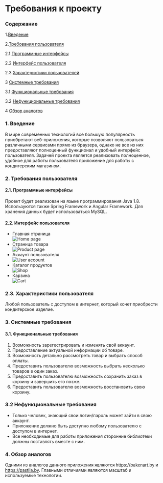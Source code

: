 # Требования к проекту

### Содержание

1.[Введение](#1)

2.[Требования пользователя](#2) <br>
  
 2.1 [Программные интерфейсы](#2.1) <br>
  
 2.2 [Интерфейс пользователя](#2.2) <br>

 2.3 [Характеристики пользователей](#2.3) <br>

3 [Системные требования](#3) <br>
 
 3.1 [Функциональные требования](#3.1) <br>
  
 3.2 [Нефункциональные требования](#3.2) <br>
 
 4 [Обзор аналогов](#4) <br> 
  


### 1. Введение <a name="1"></a>

В мире современных технологий все большую популярность приобретают веб-приложения, которые позволяют пользоваться 
различными сервисами прямо из браузера, однако не все из них предоставляют полноценный функционал и удобный интерфейс 
пользователя. Задачей проекта является реализовать полноценное, удобное для работы пользователя приложение для работы с 
кондитерским магазином. 

### 2. Требования пользователя <a name="2"></a>


#### 2.1. Программные интерфейсы <a name="2.1"></a>


Проект будет реализован на языке программирования Java 1.8. Используются также Spring Framework и Angular Framework.
Для хранения данных будет использоваться MySQL.


#### 2.2. Интерфейс пользователя <a name="2.2"></a>

- Главная страница<br> 
![Home page](https://raw.githubusercontent.com/RSlabodchikov/CandyShop/master/documents/mockups/Home.png) 
- Страница товара<br> 
![Product page](https://raw.githubusercontent.com/RSlabodchikov/CandyShop/master/documents/mockups/Product.png)
- Аккаунт пользователя<br> 
![User account](https://raw.githubusercontent.com/RSlabodchikov/CandyShop/master/documents/mockups/Account.png)
- Каталог продуктов<br> 
![Shop](https://raw.githubusercontent.com/RSlabodchikov/CandyShop/master/documents/mockups/Shop.png)
- Карзина<br> 
![Cart](https://raw.githubusercontent.com/RSlabodchikov/CandyShop/master/documents/mockups/Cart.png)

### 2.3. Характеристики пользователя <a name="2.3"></a>

Любой пользователь с доступом в интернет, который хочет приобрести кондитерское изделие.

### 3. Системные требования <a name="3"></a>


#### 3.1. Функциональные требования <a name="3.1"></a>


1. Возможность зарегестрировать и изменять свой аккаунт.
2. Предоставление актуальной информации об товаре.
3. Возможность детально рассмотреть товар и выбрать способ оплаты.
4. Предоставить пользователю возможность выбрать несколько товаров в один заказ.
5. Предоставить пользователю возможность сохранить заказ в корзину и завершить его позже.
6. Предоставить пользователю возможность восстановить свою корзину. 
 

### 3.2 Нефункциональные требования <a name="3.2"></a>


* Только человек, знающий свои логин/пароль может зайти в свою аккаунт.
* Приложение должно быть доступно любому пользователю с доступом в интернет.
* Все необходимые для работы приложения сторонние библиотеки должны поставлять вместе с ним.

### 4. Обзор аналогов <a name="4"></a>

Одними из аналогов данного приложения являются https://bakenart.by и https://pastila.by.
Главными отличиями являются масштаб и используемые технологии.